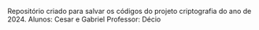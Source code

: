 Repositório criado para salvar os códigos do projeto criptografia do ano de 2024.
Alunos: Cesar e Gabriel
Professor: Décio
